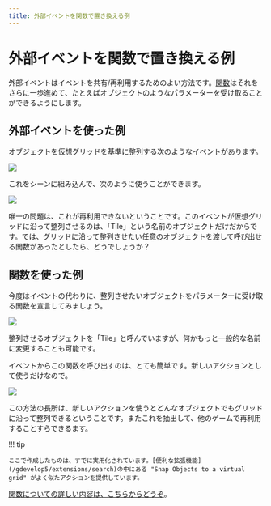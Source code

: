 ```yaml
---
title: 外部イベントを関数で置き換える例
---
```

# 外部イベントを関数で置き換える例

外部イベントはイベントを共有/再利用するためのよい方法です。[関数](/ja/gdevelop5/events/functions)はそれをさらに一歩進めて、たとえばオブジェクトのようなパラメーターを受け取ることができるようにします。

## 外部イベントを使った例

オブジェクトを仮想グリッドを基準に整列する次のようなイベントがあります。

![](/gdevelop5/events/functions/external-events-snap-grid.png)

これをシーンに組み込んで、次のように使うことができます。

![](/gdevelop5/events/functions/external-events-include-snap-grid.png)

唯一の問題は、これが再利用できないということです。このイベントが仮想グリッドに沿って整列させるのは、「Tile」という名前のオブジェクトだけだからです。では、グリッドに沿って整列させたい任意のオブジェクトを渡して呼び出せる関数があったとしたら、どうでしょうか？

## 関数を使った例

今度はイベントの代わりに、整列させたいオブジェクトをパラメーターに受け取る関数を宣言してみましょう。

![](/gdevelop5/events/functions/function-snap-grid.png)

整列させるオブジェクトを「Tile」と呼んでいますが、何かもっと一般的な名前に変更することも可能です。

イベントからこの関数を呼び出すのは、とても簡単です。新しいアクションとして使うだけなので。

![](/gdevelop5/events/functions/call-function-snap-grid.png)

この方法の長所は、新しいアクションを使うとどんなオブジェクトでもグリッドに沿って整列できるということです。またこれを抽出して、他のゲームで再利用することすらできるます。

!!! tip

    ここで作成したものは、すでに実用化されています。[便利な拡張機能](/gdevelop5/extensions/search)の中にある "Snap Objects to a virtual grid" がよく似たアクションを提供しています。

[関数についての詳しい内容は、こちらからどうぞ](/ja/gdevelop5/events/functions)。